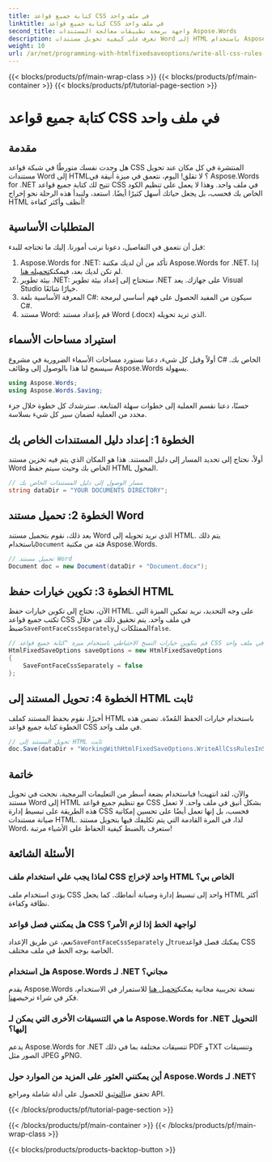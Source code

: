 ```yaml
---
title: كتابة جميع قواعد CSS في ملف واحد
linktitle: كتابة جميع قواعد CSS في ملف واحد
second_title: واجهة برمجة تطبيقات معالجة المستندات Aspose.Words
description: تعرف على كيفية تحويل مستندات Word إلى HTML باستخدام Aspose.Words لـ .NET مع جميع قواعد CSS في ملف واحد للحصول على كود أنظف وصيانة أسهل.
weight: 10
url: /ar/net/programming-with-htmlfixedsaveoptions/write-all-css-rules-in-single-file/
---
```


{{< blocks/products/pf/main-wrap-class >}}
{{< blocks/products/pf/main-container >}}
{{< blocks/products/pf/tutorial-page-section >}}

# كتابة جميع قواعد CSS في ملف واحد

## مقدمة

هل وجدت نفسك متورطًا في شبكة قواعد CSS المنتشرة في كل مكان عند تحويل مستندات Word إلى HTML؟ لا تقلق! اليوم، نتعمق في ميزة أنيقة في Aspose.Words for .NET تتيح لك كتابة جميع قواعد CSS في ملف واحد. وهذا لا يعمل على تنظيم الكود الخاص بك فحسب، بل يجعل حياتك أسهل كثيرًا أيضًا. استعد، ولنبدأ هذه الرحلة نحو إخراج HTML أنظف وأكثر كفاءة!

## المتطلبات الأساسية

قبل أن نتعمق في التفاصيل، دعونا نرتب أمورنا. إليك ما تحتاجه للبدء:

1.  Aspose.Words for .NET: تأكد من أن لديك مكتبة Aspose.Words for .NET. إذا لم تكن لديك بعد، فيمكنك[تحميله هنا](https://releases.aspose.com/words/net/).
2. بيئة تطوير .NET: ستحتاج إلى إعداد بيئة تطوير .NET على جهازك. يعد Visual Studio خيارًا شائعًا.
3. المعرفة الأساسية بلغة C#: سيكون من المفيد الحصول على فهم أساسي لبرمجة C#.
4. مستند Word: قم بإعداد مستند Word (.docx) الذي تريد تحويله.

## استيراد مساحات الأسماء

أولاً وقبل كل شيء، دعنا نستورد مساحات الأسماء الضرورية في مشروع C# الخاص بك. سيسمح لنا هذا بالوصول إلى وظائف Aspose.Words بسهولة.

```csharp
using Aspose.Words;
using Aspose.Words.Saving;
```

حسنًا، دعنا نقسم العملية إلى خطوات سهلة المتابعة. سترشدك كل خطوة خلال جزء محدد من العملية لضمان سير كل شيء بسلاسة.

## الخطوة 1: إعداد دليل المستندات الخاص بك

أولاً، نحتاج إلى تحديد المسار إلى دليل المستند. هذا هو المكان الذي يتم فيه تخزين مستند Word الخاص بك وحيث سيتم حفظ HTML المحول.

```csharp
// مسار الوصول إلى دليل المستندات الخاص بك
string dataDir = "YOUR DOCUMENTS DIRECTORY";
```

## الخطوة 2: تحميل مستند Word

 بعد ذلك، نقوم بتحميل مستند Word الذي نريد تحويله إلى HTML. يتم ذلك باستخدام`Document` فئة من مكتبة Aspose.Words.

```csharp
// تحميل مستند Word
Document doc = new Document(dataDir + "Document.docx");
```

## الخطوة 3: تكوين خيارات حفظ HTML

 الآن، نحتاج إلى تكوين خيارات حفظ HTML. على وجه التحديد، نريد تمكين الميزة التي تكتب جميع قواعد CSS في ملف واحد. يتم تحقيق ذلك من خلال ضبط`SaveFontFaceCssSeparately`الممتلكات ل`false`.

```csharp
// قم بتكوين خيارات النسخ الاحتياطي باستخدام ميزة "كتابة جميع قواعد CSS في ملف واحد"
HtmlFixedSaveOptions saveOptions = new HtmlFixedSaveOptions 
{ 
    SaveFontFaceCssSeparately = false 
};
```

## الخطوة 4: تحويل المستند إلى HTML ثابت

أخيرًا، نقوم بحفظ المستند كملف HTML باستخدام خيارات الحفظ المُعدّة. تضمن هذه الخطوة كتابة جميع قواعد CSS في ملف واحد.

```csharp
// تحويل المستند إلى HTML ثابت
doc.Save(dataDir + "WorkingWithHtmlFixedSaveOptions.WriteAllCssRulesInSingleFile.html", saveOptions);
```

## خاتمة

والآن، لقد انتهيت! فباستخدام بضعة أسطر من التعليمات البرمجية، نجحت في تحويل مستند Word إلى HTML مع تنظيم جميع قواعد CSS بشكل أنيق في ملف واحد. لا تعمل هذه الطريقة على تبسيط إدارة CSS فحسب، بل إنها تعمل أيضًا على تحسين إمكانية صيانة مستندات HTML. لذا، في المرة القادمة التي يتم تكليفك فيها بتحويل مستند Word، ستعرف بالضبط كيفية الحفاظ على الأشياء مرتبة!

## الأسئلة الشائعة

### لماذا يجب علي استخدام ملف CSS واحد لإخراج HTML الخاص بي؟
يؤدي استخدام ملف CSS واحد إلى تبسيط إدارة وصيانة أنماطك. كما يجعل HTML أكثر نظافة وكفاءة.

### هل يمكنني فصل قواعد CSS لواجهة الخط إذا لزم الأمر؟
 نعم، عن طريق الإعداد`SaveFontFaceCssSeparately` ل`true`يمكنك فصل قواعد CSS الخاصة بوجه الخط في ملف مختلف.

### هل استخدام Aspose.Words لـ .NET مجاني؟
 يقدم Aspose.Words نسخة تجريبية مجانية يمكنك[تحميل هنا](https://releases.aspose.com/) للاستمرار في الاستخدام، فكر في شراء ترخيص[هنا](https://purchase.aspose.com/buy).

### ما هي التنسيقات الأخرى التي يمكن لـ Aspose.Words for .NET التحويل إليها؟
يدعم Aspose.Words for .NET تنسيقات مختلفة بما في ذلك PDF وTXT وتنسيقات الصور مثل JPEG وPNG.

### أين يمكنني العثور على المزيد من الموارد حول Aspose.Words لـ .NET؟
 تحقق من[التوثيق](https://reference.aspose.com/words/net/) للحصول على أدلة شاملة ومراجع API.

{{< /blocks/products/pf/tutorial-page-section >}}

{{< /blocks/products/pf/main-container >}}
{{< /blocks/products/pf/main-wrap-class >}}

{{< blocks/products/products-backtop-button >}}
